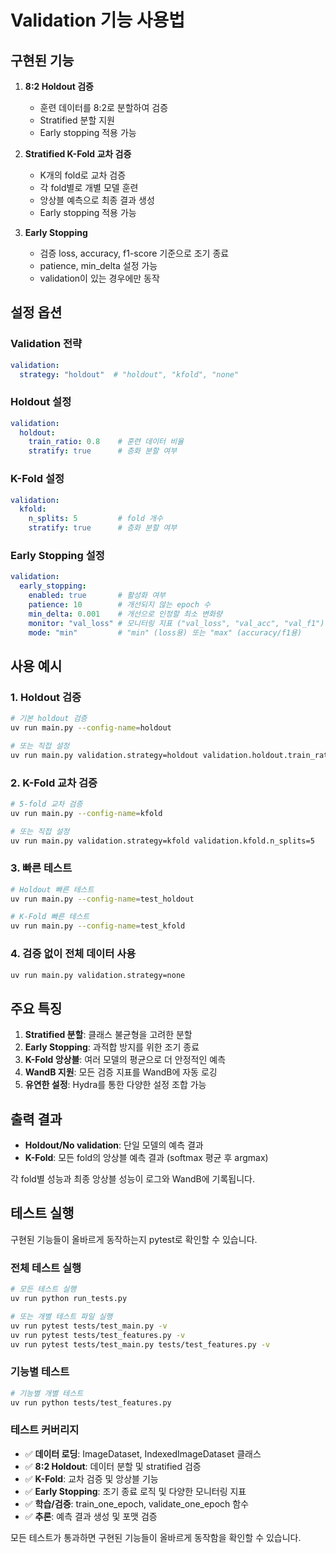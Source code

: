 # Validation 기능 사용법

## 구현된 기능

1. **8:2 Holdout 검증**
   - 훈련 데이터를 8:2로 분할하여 검증
   - Stratified 분할 지원
   - Early stopping 적용 가능

2. **Stratified K-Fold 교차 검증**
   - K개의 fold로 교차 검증
   - 각 fold별로 개별 모델 훈련
   - 앙상블 예측으로 최종 결과 생성
   - Early stopping 적용 가능

3. **Early Stopping**
   - 검증 loss, accuracy, f1-score 기준으로 조기 종료
   - patience, min_delta 설정 가능
   - validation이 있는 경우에만 동작

## 설정 옵션

### Validation 전략
```yaml
validation:
  strategy: "holdout"  # "holdout", "kfold", "none"
```

### Holdout 설정
```yaml
validation:
  holdout:
    train_ratio: 0.8    # 훈련 데이터 비율
    stratify: true      # 층화 분할 여부
```

### K-Fold 설정
```yaml
validation:
  kfold:
    n_splits: 5         # fold 개수
    stratify: true      # 층화 분할 여부
```

### Early Stopping 설정
```yaml
validation:
  early_stopping:
    enabled: true       # 활성화 여부
    patience: 10        # 개선되지 않는 epoch 수
    min_delta: 0.001    # 개선으로 인정할 최소 변화량
    monitor: "val_loss" # 모니터링 지표 ("val_loss", "val_acc", "val_f1")
    mode: "min"         # "min" (loss용) 또는 "max" (accuracy/f1용)
```

## 사용 예시

### 1. Holdout 검증
```bash
# 기본 holdout 검증
uv run main.py --config-name=holdout

# 또는 직접 설정
uv run main.py validation.strategy=holdout validation.holdout.train_ratio=0.8
```

### 2. K-Fold 교차 검증
```bash
# 5-fold 교차 검증
uv run main.py --config-name=kfold

# 또는 직접 설정
uv run main.py validation.strategy=kfold validation.kfold.n_splits=5
```

### 3. 빠른 테스트
```bash
# Holdout 빠른 테스트
uv run main.py --config-name=test_holdout

# K-Fold 빠른 테스트
uv run main.py --config-name=test_kfold
```

### 4. 검증 없이 전체 데이터 사용
```bash
uv run main.py validation.strategy=none
```

## 주요 특징

1. **Stratified 분할**: 클래스 불균형을 고려한 분할
2. **Early Stopping**: 과적합 방지를 위한 조기 종료
3. **K-Fold 앙상블**: 여러 모델의 평균으로 더 안정적인 예측
4. **WandB 지원**: 모든 검증 지표를 WandB에 자동 로깅
5. **유연한 설정**: Hydra를 통한 다양한 설정 조합 가능

## 출력 결과

- **Holdout/No validation**: 단일 모델의 예측 결과
- **K-Fold**: 모든 fold의 앙상블 예측 결과 (softmax 평균 후 argmax)

각 fold별 성능과 최종 앙상블 성능이 로그와 WandB에 기록됩니다.

## 테스트 실행

구현된 기능들이 올바르게 동작하는지 pytest로 확인할 수 있습니다.

### 전체 테스트 실행
```bash
# 모든 테스트 실행
uv run python run_tests.py

# 또는 개별 테스트 파일 실행
uv run pytest tests/test_main.py -v
uv run pytest tests/test_features.py -v
uv run pytest tests/test_main.py tests/test_features.py -v
```

### 기능별 테스트
```bash
# 기능별 개별 테스트
uv run python tests/test_features.py
```

### 테스트 커버리지
- ✅ **데이터 로딩**: ImageDataset, IndexedImageDataset 클래스
- ✅ **8:2 Holdout**: 데이터 분할 및 stratified 검증
- ✅ **K-Fold**: 교차 검증 및 앙상블 기능
- ✅ **Early Stopping**: 조기 종료 로직 및 다양한 모니터링 지표
- ✅ **학습/검증**: train_one_epoch, validate_one_epoch 함수
- ✅ **추론**: 예측 결과 생성 및 포맷 검증

모든 테스트가 통과하면 구현된 기능들이 올바르게 동작함을 확인할 수 있습니다. 